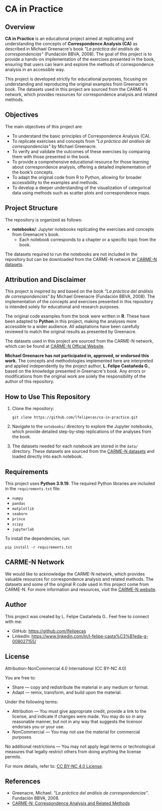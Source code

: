 # CA in Practice

## Overview

**CA in Practice** is an educational project aimed at replicating and understanding the concepts of **Correspondence Analysis (CA)** as described in Michael Greenacre's book *"La práctica del análisis de correspondencias"* (Fundación BBVA, 2008). The goal of this project is to provide a hands-on implementation of the exercises presented in the book, ensuring that users can learn and explore the methods of correspondence analysis in an accessible way.

This project is developed strictly for educational purposes, focusing on understanding and reproducing the original examples from Greenacre's book. The datasets used in this project are sourced from the CARME-N network, which provides resources for correspondence analysis and related methods.

## Objectives

The main objectives of this project are:

- To understand the basic principles of Correspondence Analysis (CA).
- To replicate exercises and concepts from *"La práctica del análisis de correspondencias"* by Michael Greenacre.
- To verify and validate the outcomes of these exercises by comparing them with those presented in the book.
- To provide a comprehensive educational resource for those learning about correspondence analysis, offering a detailed implementation of the book’s concepts.
- To adapt the original code from R to Python, allowing for broader accessibility to the examples and methods.
- To develop a deeper understanding of the visualization of categorical data using methods such as scatter plots and correspondence maps.

## Project Structure

The repository is organized as follows:

- **notebooks/**: Jupyter notebooks replicating the exercises and concepts from Greenacre's book.
  - Each notebook corresponds to a chapter or a specific topic from the book.
  
The datasets required to run the notebooks are not included in the repository but can be downloaded from the CARME-N network at [CARME-N datasets](http://www.carme-n.org/?sec=data2).

## Attribution and Disclaimer

This project is inspired by and based on the book *"La práctica del análisis de correspondencias"* by Michael Greenacre (Fundación BBVA, 2008). The implementation of the concepts and exercises presented in this repository is intended solely for educational and research purposes.

The original code examples from the book were written in **R**. These have been adapted to **Python** in this project, making the analyses more accessible to a wider audience. All adaptations have been carefully reviewed to match the original results as presented by Greenacre.

The datasets used in this project are sourced from the CARME-N network, which can be found at [CARME-N Official Website](http://www.carme-n.org).

**Michael Greenacre has not participated in, approved, or endorsed this work.** The concepts and methodologies implemented here are interpreted and applied independently by the project author, **L. Felipe Castañeda G.**, based on the knowledge presented in Greenacre's book. Any errors or modifications from the original work are solely the responsibility of the author of this repository.

## How to Use This Repository

1. Clone the repository:

   ```
   git clone https://github.com/lfelipecas/ca-in-practice.git
   ```

2. Navigate to the `notebooks/` directory to explore the Jupyter notebooks, which provide detailed step-by-step replications of the analyses from the book.

3. The datasets needed for each notebook are stored in the `data/` directory. These datasets are sourced from the [CARME-N datasets](http://www.carme-n.org/?sec=data2) and loaded directly into each notebook.

## Requirements

This project uses **Python 3.9.19**. The required Python libraries are included in the `requirements.txt` file:

- `numpy`
- `pandas`
- `matplotlib`
- `seaborn`
- `prince`
- `scipy`
- `jupyterlab`

To install the dependencies, run:

```
pip install -r requirements.txt
```

## CARME-N Network

We would like to acknowledge the CARME-N network, which provides valuable resources for correspondence analysis and related methods. The datasets and some of the original R code used in this project come from CARME-N. For more information and resources, visit the [CARME-N website](http://www.carme-n.org).

## Author

This project was created by L. Felipe Castañeda G.. Feel free to connect with me:
- GitHub: https://github.com/lfelipecas
- LinkedIn: https://www.linkedin.com/in/l-felipe-casta%C3%B1eda-g-008027155/

## License

Attribution-NonCommercial 4.0 International (CC BY-NC 4.0)

You are free to:
- Share — copy and redistribute the material in any medium or format.
- Adapt — remix, transform, and build upon the material.

Under the following terms:
- Attribution — You must give appropriate credit, provide a link to the license, and indicate if changes were made. You may do so in any reasonable manner, but not in any way that suggests the licensor endorses you or your use.
- NonCommercial — You may not use the material for commercial purposes.

No additional restrictions — You may not apply legal terms or technological measures that legally restrict others from doing anything the license permits.

For more details, refer to: [CC BY-NC 4.0 License](https://creativecommons.org/licenses/by-nc/4.0/).

## References

- Greenacre, Michael. *"La práctica del análisis de correspondencias"*. Fundación BBVA, 2008.
- [CARME-N: Correspondence Analysis and Related Methods](http://www.carme-n.org)